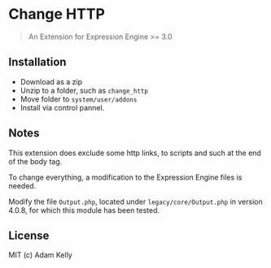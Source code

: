 # Change HTTP

> An Extension for Expression Engine >= 3.0

## Installation

* Download as a zip
* Unzip to a folder, such as `change_http`
* Move folder to `system/user/addons`
* Install via control pannel.

## Notes

This extension does exclude some http links, to scripts and such at the end of the body tag.

To change everything, a modification to the Expression Engine files is needed.

Modify the file `Output.php`, located under `legacy/core/Output.php` in version 4.0.8, for which this module has been tested.

## License

MIT (c) Adam Kelly